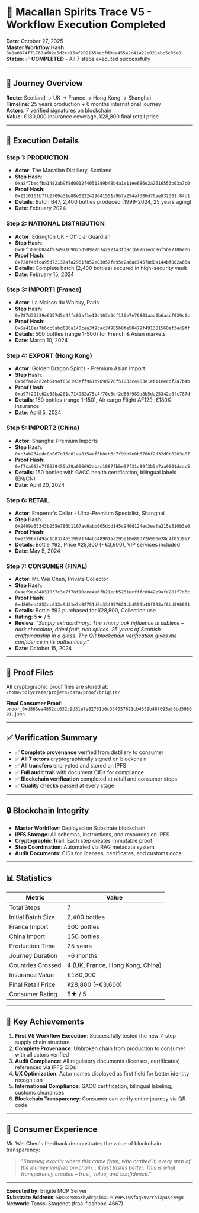 # 🎊 Macallan Spirits Trace V5 - Workflow Execution Completed

**Date**: October 27, 2025  
**Master Workflow Hash**: `0x8a8874f71768ad02a5d2ce15af202135becfd9aa455a2c41a22e0214bc5c36e8`  
**Status**: ✅ **COMPLETED** - All 7 steps executed successfully

---

## 📍 Journey Overview

**Route**: Scotland → UK → France → Hong Kong → Shanghai  
**Timeline**: 25 years production + 6 months international journey  
**Actors**: 7 verified signatures on blockchain  
**Value**: €180,000 insurance coverage, ¥28,800 final retail price

---

## 🔗 Execution Details

### Step 1: PRODUCTION
- **Actor**: The Macallan Distillery, Scotland
- **Step Hash**: `0xa2f7bedfba1482ab9f8d0012f4051289b48b4a1e11ee686e2a2616553b03a7b0`
- **Proof Hash**: `0x2210161b7fb2f09a31e88e0222429641551a9b7a254af386d76ae832301f84b1`
- **Details**: Batch B47, 2,400 bottles produced (1999-2024, 25 years aging)
- **Date**: February 2024

### Step 2: NATIONAL DISTRIBUTION
- **Actor**: Edrington UK - Official Guardian
- **Step Hash**: `0x06f3090b0a4f97497169025d509a7b742921a3fd8c1b8761edc86f5b97106e0b`
- **Proof Hash**: `0x728f4dfca95d72137afa2961f852e83057fd95c2a6ac745f8d0a144bf802a65a`
- **Details**: Complete batch (2,400 bottles) secured in high-security vault
- **Date**: February 15, 2024

### Step 3: IMPORT1 (France)
- **Actor**: La Maison du Whisky, Paris
- **Step Hash**: `0x787d33339e6357d5e4ffc83af1e12d103e3df116e7e76803aad0b6aacf929c0c`
- **Proof Hash**: `0x6a418ea7b6cc5abd686a140cea3f9cac34985b8fe50479f491381560af3ec9ff`
- **Details**: 500 bottles (range 1-500) for French & Asian markets
- **Date**: March 10, 2024

### Step 4: EXPORT (Hong Kong)
- **Actor**: Golden Dragon Spirits - Premium Asian Import
- **Step Hash**: `0xbdfa42dc2eb6494f65d193eff9a1b989d276f51032c4963e1eb11eecdf2a7b4b`
- **Proof Hash**: `0xa97f291c62e68ba201c714952a75c4f70c5df2d63f989a8b5da25342a8fc787d`
- **Details**: 150 bottles (range 1-150), Air cargo Flight AF129, €180K insurance
- **Date**: April 5, 2024

### Step 5: IMPORT2 (China)
- **Actor**: Shanghai Premium Imports
- **Step Hash**: `0xc3ab234cdc8b867e16c01aa8154cf5b8cb6c7f9db9e0b6786f2d32d0b8203a07`
- **Proof Hash**: `0xf7ca993e7f0539455b29a606692abac1887fbbe97f31c89f3b5e7aa9001dcac5`
- **Details**: 150 bottles with GACC health certification, bilingual labels (EN/CN)
- **Date**: April 20, 2024

### Step 6: RETAIL
- **Actor**: Emperor's Cellar - Ultra-Premium Specialist, Shanghai
- **Step Hash**: `0x2409a55343b255e786b1167ac6abb005ddd145c940d124ec3eafa215e510b3e0`
- **Proof Hash**: `0xe3596af49ac1c832465199717d4bb48901aa295e10e89d72b900e28c4f0539a7`
- **Details**: Bottle #92, Price ¥28,800 (~€3,600), VIP services included
- **Date**: May 5, 2024

### Step 7: CONSUMER (FINAL)
- **Actor**: Mr. Wei Chen, Private Collector
- **Step Hash**: `0xaef9ea84831037c3e7f78f10cee4a6fb21ecb5261ecfffc8042e9afe201f7d6c`
- **Proof Hash**: `0xd865ea4852dc632c9d31e7e82751d6c334057621cb4559b48f093af6bd598691`
- **Details**: Bottle #92 purchased for ¥28,800, Collection use
- **Rating**: 5★ / 5
- **Review**: *"Simply extraordinary. The sherry oak influence is sublime – dark chocolate, dried fruit, rich spices. 25 years of Scottish craftsmanship in a glass. The QR blockchain verification gives me confidence in its authenticity."*
- **Date**: October 15, 2024

---

## 📄 Proof Files

All cryptographic proof files are stored at:  
`/home/polycrate/projets/data/proof/brigite/`

**Final Consumer Proof**:  
`proof_0xd865ea4852dc632c9d31e7e82751d6c334057621cb4559b48f093af6bd598691.json`

---

## ✅ Verification Summary

- ✅ **Complete provenance** verified from distillery to consumer
- ✅ **All 7 actors** cryptographically signed on blockchain
- ✅ **All transfers** encrypted and stored on IPFS
- ✅ **Full audit trail** with document CIDs for compliance
- ✅ **Blockchain verification** completed at retail and consumer steps
- ✅ **Quality checks** passed at every stage

---

## 🔒 Blockchain Integrity

- **Master Workflow**: Deployed on Substrate blockchain
- **IPFS Storage**: All schemas, instructions, and resources on IPFS
- **Cryptographic Trail**: Each step creates immutable proof
- **Step Coordination**: Automated via RAG metadata system
- **Audit Documents**: CIDs for licenses, certificates, and customs docs

---

## 📊 Statistics

| Metric | Value |
|--------|-------|
| Total Steps | 7 |
| Initial Batch Size | 2,400 bottles |
| France Import | 500 bottles |
| China Import | 150 bottles |
| Production Time | 25 years |
| Journey Duration | ~6 months |
| Countries Crossed | 4 (UK, France, Hong Kong, China) |
| Insurance Value | €180,000 |
| Final Retail Price | ¥28,800 (~€3,600) |
| Consumer Rating | 5★ / 5 |

---

## 🎯 Key Achievements

1. **First V5 Workflow Execution**: Successfully tested the new 7-step supply chain structure
2. **Complete Provenance**: Unbroken chain from production to consumer with all actors verified
3. **Audit Compliance**: All regulatory documents (licenses, certificates) referenced via IPFS CIDs
4. **UX Optimization**: Actor names displayed as first field for better identity recognition
5. **International Compliance**: GACC certification, bilingual labeling, customs clearances
6. **Blockchain Transparency**: Consumer can verify entire journey via QR code

---

## 🌟 Consumer Experience

Mr. Wei Chen's feedback demonstrates the value of blockchain transparency:

> *"Knowing exactly where this came from, who crafted it, every step of the journey verified on-chain... it just tastes better. This is what transparency creates – trust, value, and confidence."*

---

**Executed by**: Brigite MCP Server  
**Substrate Address**: `5DXBoe8maXbydrgqiKX1PCY9PS19Kfaq59vrroiXp4se7MgU`  
**Network**: Tanssi Stagenet (fraa-flashbox-4667)

